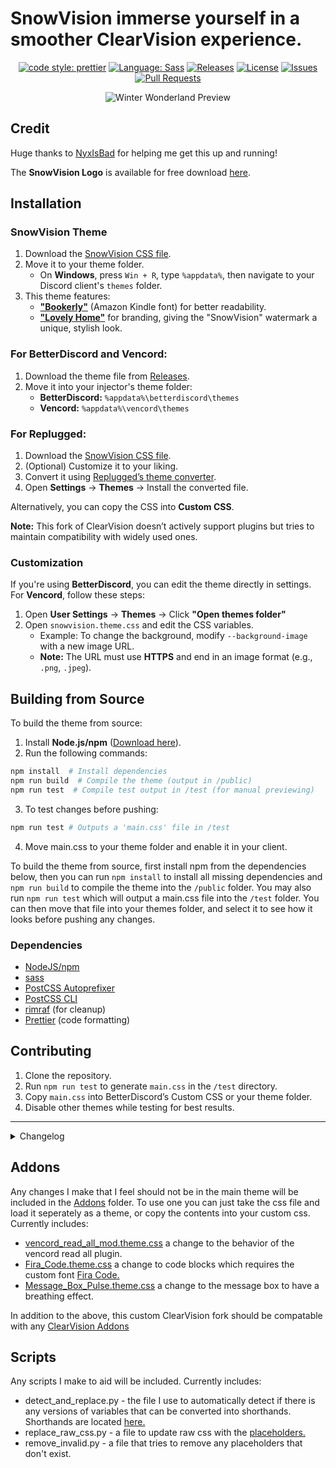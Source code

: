 # SnowVision immerse yourself in a smoother ClearVision experience.

[prettier-badge]: https://img.shields.io/badge/code_style-prettier-ff69b4.svg?style=flat-square
[prettier-link]: https://github.com/prettier/prettier
[sass-badge]: https://img.shields.io/badge/Sass-CC6699.svg?style=flat-square&logo=sass&logoColor=white
[sass-link]: https://sass-lang.com/
[release-badge]: https://img.shields.io/github/v/release/BabyBoySnow/SnowVision?include_prereleases&style=flat-square
[release-link]: https://github.com/BabyBoySnow/SnowVision/releases
[license-badge]: https://img.shields.io/github/license/BabyBoySnow/SnowVision?style=flat-square
[license-link]: https://github.com/BabyBoySnow/SnowVision/blob/master/LICENSE
[issues-badge]: https://img.shields.io/github/issues/BabyBoySnow/SnowVision?style=flat-square
[issues-link]: https://github.com/BabyBoySnow/SnowVision/issues
[prs-badge]: https://img.shields.io/github/issues-pr/BabyBoySnow/SnowVision?style=flat-square
[prs-link]: https://github.com/BabyBoySnow/SnowVision/pulls

<div align="center">

[![code style: prettier][prettier-badge]][prettier-link]
[![Language: Sass][sass-badge]][sass-link]
[![Releases][release-badge]][release-link]
[![License][license-badge]][license-link]
[![Issues][issues-badge]][issues-link]
[![Pull Requests][prs-badge]][prs-link]

![Winter Wonderland Preview](https://i.imgur.com/UthprMK.png)

</div>

## Credit

Huge thanks to [NyxIsBad](https://github.com/NyxIsBad) for helping me get this up and running!

The **SnowVision Logo** is available for free download [here](https://www.kindpng.com/imgv/hwbRbbo_emoji-snow-snowflake-holographic-snowflake-emoji-png-transparent/).


## Installation

### **SnowVision Theme**

1. Download the [SnowVision CSS file](https://raw.githubusercontent.com/BabyBoySnow/SnowVision/refs/heads/master/SnowVision.theme.css).
2. Move it to your theme folder.  
   - On **Windows**, press `Win + R`, type `%appdata%`, then navigate to your Discord client's `themes` folder.
3. This theme features:  
   - **["Bookerly"](https://www.cufonfonts.com/font/bookerly)** (Amazon Kindle font) for better readability.  
   - **["Lovely Home"](https://www.dafont.com/lovely-home.font)** for branding, giving the "SnowVision" watermark a unique, stylish look.

### **For BetterDiscord and Vencord:**
1. Download the theme file from [Releases](https://github.com/BabyBoySnow/SnowVision/releases).
2. Move it into your injector's theme folder:
   - **BetterDiscord:** `%appdata%\betterdiscord\themes`
   - **Vencord:** `%appdata%\vencord\themes`

### **For Replugged:**
1. Download the [SnowVision CSS file](https://raw.githubusercontent.com/BabyBoySnow/SnowVision/refs/heads/master/SnowVision.theme.css).
2. (Optional) Customize it to your liking.
3. Convert it using [Replugged’s theme converter](https://replugged-org.github.io/theme-converter/).
4. Open **Settings** → **Themes** → Install the converted file.

Alternatively, you can copy the CSS into **Custom CSS**.

**Note:** This fork of ClearVision doesn’t actively support plugins but tries to maintain compatibility with widely used ones.

### **Customization**
If you're using **BetterDiscord**, you can edit the theme directly in settings.  
For **Vencord**, follow these steps:  
1. Open **User Settings** → **Themes** → Click **"Open themes folder"**  
2. Open `snowvision.theme.css` and edit the CSS variables.  
   - Example: To change the background, modify `--background-image` with a new image URL.  
   - **Note:** The URL must use **HTTPS** and end in an image format (e.g., `.png`, `.jpeg`).

## Building from Source

To build the theme from source:

1. Install **Node.js/npm** ([Download here](https://nodejs.org/)).
2. Run the following commands:
```sh
npm install  # Install dependencies
npm run build  # Compile the theme (output in /public)
npm run test  # Compile test output in /test (for manual previewing)
```
3. To test changes before pushing:
```sh
npm run test # Outputs a 'main.css' file in /test
```
4. Move main.css to your theme folder and enable it in your client.


To build the theme from source, first install npm from the dependencies below, then you can run `npm install` to install all missing dependencies and `npm run build` to compile the theme into the `/public` folder. You may also run `npm run test` which will output a main.css file into the `/test` folder. You can then move that file into your themes folder, and select it to see how it looks before pushing
any changes.

### Dependencies

- [NodeJS/npm](https://nodejs.org/)
- [sass](https://www.npmjs.com/package/sass)
- [PostCSS Autoprefixer](https://www.npmjs.com/package/autoprefixer)
- [PostCSS CLI](https://www.npmjs.com/package/postcss-cli)
- [rimraf](https://www.npmjs.com/package/rimraf) (for cleanup)
- [Prettier](https://www.npmjs.com/package/prettier) (code formatting)

## Contributing

1. Clone the repository.
2. Run `npm run test` to generate `main.css` in the `/test` directory.
3. Copy `main.css` into BetterDiscord’s Custom CSS or your theme folder.
4. Disable other themes while testing for best results.
---
 <details>
  <summary>Changelog</summary>

  - Moved date dividers to the middle.
  - Added new options for `alt-color` to use in several places.
  - Removed the annoying help message from HepBoat in the ClearVision Support server.
  - Removed the border around Nitro for "most popular."
  - Added radical status.
  - Changed activity texts to use the alt-color.
  - Moved the new message pill to the middle, removed the dividers, made it alt color, and made it square.
  - Changed the server member's list to use alt color for roles and the lines on the side to be main color.
  - Changed server channel category names to use alt color.
  - Removed some borders and added more shading.
  - Removed glow from the wordmark. Changed to "SnowVision v1.5.5".
  - Theme button whites to main color.
  - Made text box use background-shading.
  - Changed the border on the Spotify controls plugin for Vencord.
  - Rounded a few buttons.
  - Darkened Vencord plugin boxes.
  - Changed Vencord plugin info text color to white (`#fff`).
  - Removed the bubbles for statuses, as well as tried to make most of them transparent with the main color as a border.
  - Changed the guild folders to be slightly transparent versions of the main color.
  - Slightly darkened the voice count.
  - Added support for the Vencord plugin to send voice messages.
  - Background of the home icon made to be transparent so that if the image doesn't fill it all, it doesn't look weird.
  - Removed the home shop mosaic.
  - In settings, under nitro, changed the button shine to alt color and slowed it down a little.
  - Changed the message request section to use the same style as hovering over a regular message, makes it a little easier to see.
  - Changed the tags some for credit to myself.
  - Edited the keybind recording in settings for voice and video push-to-talk to make it easier to see while recording.
  - Removed the background of the Discord shop so that you can see the custom background.
  - Made it easier to see the last played time for games.
  - Weird pop-up about "looking for blocked users?" has been made transparent.
  - Made the forums list title slightly less intrusive. No one likes a flashbang.
  - Also changed the forums user and message content to be easier to see.
  - Added hover effect to emoji remove in server settings.
  - In user settings -> boost, adjusted popup about boost having a new home to be slightly transparent, also padded the "boost not used" thing.
  - Colored the message reply spine thing.
  - Applied background overlay to the boost mural in server menu -> boost this server.
  - Changed the button to use white.
  - Adjusted the forums start chat to be easier to see.
  - A lot more stuff that I can't be bothered to type. For a complete history of changes, it's best to read the [commits](https://github.com/BabyBoySnow/SnowVision/commits/master/).

</details>


## Addons

Any changes I make that I feel should not be in the main theme will be included in the [Addons](https://github.com/BabyBoySnow/SnowVision/tree/master/Addons) folder.
To use one you can just take the css file and load it seperately as a theme, or copy the contents into your custom css. Currently includes:

- [vencord_read_all_mod.theme.css](https://github.com/BabyBoySnow/SnowVision/blob/master/Addons/vencord_read_all_mod.theme.css) a change to the behavior of the vencord read all plugin.
- [Fira_Code.theme.css](https://github.com/BabyBoySnow/SnowVision/blob/master/Addons/Fira_Code.theme.css) a change to code blocks which requires the custom font [Fira Code.](https://github.com/tonsky/FiraCode/releases)
- [Message_Box_Pulse.theme.css](https://github.com/BabyBoySnow/SnowVision/blob/master/Addons/Message_Box_Pulse.theme.css) a change to the message box to have a breathing effect.

In addition to the above, this custom ClearVision fork should be compatable with any [ClearVision Addons](https://github.com/ClearVision/Addons)

## Scripts

Any scripts I make to aid will be included. Currently includes:

- detect_and_replace.py - the file I use to automatically detect if there is any versions of variables that can be converted into
  shorthands. Shorthands are located [here.](https://github.com/BabyBoySnow/SnowVision/blob/master/src/variables.scss)
- replace_raw_css.py - a file to update raw css with the [placeholders.](https://github.com/BabyBoySnow/SnowVision/blob/master/lib/selectors/selectorPlaceholders.scss)
- remove_invalid.py - a file that tries to remove any placeholders that don't exist.
